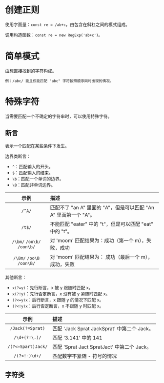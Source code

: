 # 创建正则

使用字面量：`const re = /ab+c`，由包含在斜杠之间的模式组成。

调用构造函数：`const re = new RegExp('ab+c')`。

# 简单模式

由想直接找到的字符构成。

```
例：/abc/ 能且仅能匹配 "abc" 字符按照顺序同时出现的情况。
```

# 特殊字符

当需要匹配一个不确定的字符串时，可以使用特殊字符。

## 断言

表示一个匹配在某些条件下发生。

边界类断言：

- `^`：匹配输入的开头。
- `$`：匹配输入的结束。
- `\b`：匹配一个单词的边界。
- `\B`：匹配非单词边界。

|            示例            | 描述                                                             |
| :------------------------: | :--------------------------------------------------------------- |
|           `/^A/`           | 匹配不了 "an A" 里面的 "A"，但是可以匹配 "An A" 里面第一个 "A"。 |
|           `/t$/`           | 不能匹配 "eater" 中的 "t"，但是可以匹配 "eat" 中的 "t"。         |
| `/\bm/` `/oo\b/` `/oon\b/` | 对 'moom' 匹配结果为：成功（第一个 m），失败，成功               |
| `/\Bm/` `/oo\B` `/oon\B/`  | 对 'moom' 匹配结果为： 成功（最后一个 m），成功，失败            |

其他断言：

- `x(?=y)`：先行断言，x 被 y 跟随时匹配 x。
- `x(?!y)`：先行否定断言，x 没有被 y 紧随时匹配 x。
- `(?<=y)x`：后行断言，x 跟随 y 的情况下匹配 x。
- `(?<!y)x`：后行否定断言，x 不跟随 y 时匹配 x。

|        示例        | 描述                                        |
| :----------------: | :------------------------------------------ |
|  `/Jack(?=Sprat)`  | 匹配 'Jack Sprat JackSprat' 中第二个 Jack。 |
|   `/\d+(?!\.)/`    | 匹配 '3.141' 中的 141                       |
| `/(?<=Spart)Jack/` | 匹配 'Sprat Jact SpratJact' 中第二个 Jack。 |
|   `/(?<!-)\d+/`    | 匹配数字不紧随 - 符号的情况                 |

## 字符类
